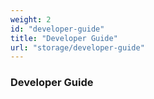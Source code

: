 ```yaml
---
weight: 2
id: "developer-guide"
title: "Developer Guide"
url: "storage/developer-guide"
---
```


### Developer Guide ###




